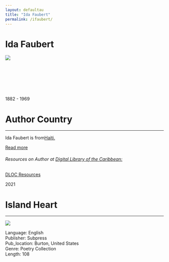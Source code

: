 ```yaml
---
layout: defaultau
title: "Ida Faubert"
permalink: /ifaubert/
---
```

<!-- partial:index.partial.html -->
<div class="content">
    <h1>Ida Faubert</h1>
    <div class="quote">
        <div><img src="https://www.haitiinter.com/wp-content/uploads/2021/03/ida-FL.jpg" class="logo"></div>
    </div>
    <div class="timeline">
        <div style="padding-bottom:100px;"></div>
        <div class="block">
            <div class="date right"><p class="right">1882 - 1969</p></div>
            <div class="dot"></div>
            <div class="left first">
            <div class="author_country">
                <h1>Author Country</h1><hr>
          <div class="aclocation">   <p>Ida Faubert is from<a href="{{ site.baseurl }}/5">Haiti.</a></p></div>
                <div class="acreadmore"><a href="https://en.wikipedia.org/wiki/Ida_Faubert" target="_blank">Read more</a></div>
            <div class="aclocation">  <h6>Resources on Author at <a href="https://dloc.com">Digital Library of the Caribbean:</a></h6></div> 
       <div class="dlocresources"><a href="https://www.dloc.com/UF00000081/05733/images" target="_blank">DLOC Resources</a></div>
            </div>
            </div>
        </div>
       <div class="block">
            <div class="date left"><p class="left">2021</p></div>
            <div class="dot"></div>
            <div class="right">
                <h1>Island Heart</h1><hr>
                <p><img src="https://m.media-amazon.com/images/I/51YgydbKyiL._SX374_BO1,204,203,200_.jpg"></p>
                <p>
                Language: English<br/>
                Publisher: Subpress<br/>
                Pub_location: Burton, United States<br/>
                Genre: Poetry Collection<br/>
                Length: 108</p>
            </div>
        </div>
</div>
  <!-- partial -->
<script src='https://cdnjs.cloudflare.com/ajax/libs/jquery/3.1.1/jquery.min.js'></script><script  src="{{ site.baseurl }}/assets/js/authorscript.js"></script>